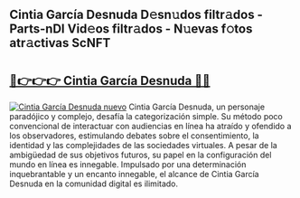 ## Cintia García Desnuda D𝚎sn𝚞dos filtr𝚊dos - Parts-nDI Vid𝚎os filtr𝚊dos - N𝚞evas f𝚘tos atr𝚊ctivas ScNFT

# <h2><a href="http://mb4brr4.tromn.icu/?c=Cintia+Garc%c3%ada+Desnuda">🔗👉👉👉 Cintia García Desnuda 🔗🔗</a></h2>

[![Cintia García Desnuda nuevo](https://i.imgur.com/pEAQMta.gif)](http://mb4brr4.tromn.icu/?c=Cintia+Garc%c3%ada+Desnuda)
Cintia García Desnuda, un personaje paradójico y complejo, desafía la categorización simple. Su método poco convencional de interactuar con audiencias en línea ha atraído y ofendido a los observadores, estimulando debates sobre el consentimiento, la identidad y las complejidades de las sociedades virtuales. A pesar de la ambigüedad de sus objetivos futuros, su papel en la configuración del mundo en línea es innegable. Impulsado por una determinación inquebrantable y un encanto innegable, el alcance de Cintia García Desnuda en la comunidad digital es ilimitado.
